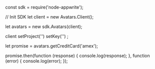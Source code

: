 const sdk = require('node-appwrite');

// Init SDK
let client = new Avatars.Client();

let avatars = new sdk.Avatars(client);

client
    setProject('')
    setKey('')
;

let promise = avatars.getCreditCard('amex');

promise.then(function (response) {
    console.log(response);
}, function (error) {
    console.log(error);
});
